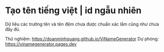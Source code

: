 # Tạo tên tiếng việt | id ngẫu nhiên 
Dữ liêu các trường tên và tên đệm chưa được chuẩn xác lắm cũng như chưa đầy đủ.

Thử nghiệm: https://doanminhquang.github.io/ViNameGenerator
Dự phòng: https://vinamegenerator.pages.dev
